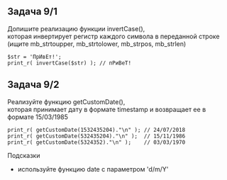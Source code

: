 ## Задача 9/1
Допишите реализацию функции invertCase(),   
которая инвертирует регистр каждого символа в переданной строке  
(ищите mb_strtoupper, mb_strtolower, mb_strpos, mb_strlen)
```
$str = 'ПрИвЕт!';
print_r( invertCase($str) ); // пРиВеТ!
```

## Задача 9/2
Реализуйте функцию getCustomDate(),  
которая принимает дату в формате timestamp и возвращает ее в формате 15/03/1985
```
print_r( getCustomDate(1532435204)."\n" ); // 24/07/2018
print_r( getCustomDate(532435204)."\n" );  // 15/11/1986
print_r( getCustomDate(5324352)."\n" );    // 03/03/1970
```
Подсказки
- используйте функцию date c параметром 'd/m/Y'
